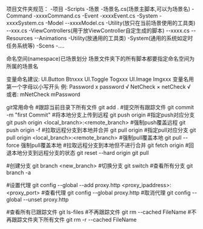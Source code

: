 项目文件夹规范：
    -项目
        -Scripts
            -场景
                -场景名.cs(场景主脚本,可以为场景名)
                -Command
                    -xxxxCommand.cs
                -Event
                    -xxxxEvent.cs
                -System
                    -xxxxSystem.cs
                -Model
                    --xxxxModel.cs
                -Utility(放只在当前场景使用的工具类)
                    --xxx.cs
                -ViewControllers(用于放ViewController自定生成的脚本)
                    --xxxx.cs
                --Resources
                --Animations
        -Utility(放通用的工具类)
        -System(通用的系统如定时任务系统等)
        -Scens
        -....

命名空间(namespace)已场景划分
场景文件夹下的所有脚本都要指定命名空间为所属的场景名

变量命名建议:
UI.Button Btnxxx
UI.Toggle Togxxx
UI.Image Imgxxx
变量名用第一个字母以小写开头
例:
    Password x
    password √
    NetCheck ×
    netCheck √
或者:
    mNetCheck
    mPassword

git常用命令
#跟踪当前目录下所有文件
git add .
#提交所有跟踪文件
git commit -m "first Commit"
#将本地分支上传到远程
git push origin
#指定push对应分支
git push origin <local_branch>:<remote_branch>
#强制push覆盖远程
git push origin -f
#拉取远程分支到本地并合并
git pull origin
#指定pull对应分支
git pull origin <local_branch>:<remote_branch>
#强制pull覆盖本地
git pull --force
强制pull覆盖本地
    #拉取远程分支到本地但不进行合并
    git fetch origin
    #回退本地分支到远程分支的状态
    git reset --hard origin
    git pull

#创建分支
git branch <new_branch>
#切换分支
git switch <branch>
#查看所有分支
git branch -a 


#设置代理
git config --global --add proxy.http <proxy_ipaddress>:<proxy_port>
#查看代理
git config --global proxy.http
#取消代理
git config --global --unset proxy.http

#查看所有已跟踪文件
git ls-files
#不再跟踪<FileName>文件
git rm --cached FileName
#不再跟踪<Filedir>文件夹下所有文件
git rm -r --cached FileName
